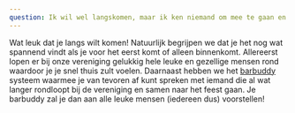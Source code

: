```yaml
---
question: Ik wil wel langskomen, maar ik ken niemand om mee te gaan en wil niet alleen komen, wat nu?
---
```

Wat leuk dat je langs wilt komen!
Natuurlijk begrijpen we dat je het nog wat spannend vindt als je voor het eerst komt of alleen binnenkomt.
Allereerst lopen er bij onze vereniging gelukkig hele leuke en gezellige mensen rond waardoor je je snel thuis zult voelen.
Daarnaast hebben we het <a href="/barbuddy" target="_blank" class="underline">barbuddy</a>
systeem waarmee je van tevoren af kunt spreken met iemand die al wat langer rondloopt bij de vereniging en samen naar het feest gaan.
Je barbuddy zal je dan aan alle leuke mensen (iedereen dus) voorstellen!